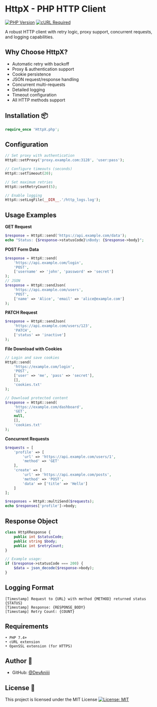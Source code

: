 # HttpX - PHP HTTP Client

[![PHP Version](https://img.shields.io/badge/PHP-7.4%2B-blue.svg)](https://php.net/)
[![cURL Required](https://img.shields.io/badge/cURL-Required-green.svg)](https://curl.se/)

A robust HTTP client with retry logic, proxy support, concurrent requests, and logging capabilities.

##   Why Choose HttpX? 
- Automatic retry with backoff
- Proxy & authentication support
- Cookie persistence
- JSON request/response handling
- Concurrent multi-requests
- Detailed logging
- Timeout configuration
- All HTTP methods support

## Installation 📦
```php
require_once 'HttpX.php';
```

## Configuration 
```php
// Set proxy with authentication
HttpX::setProxy('proxy.example.com:3128', 'user:pass');

// Configure timeouts (seconds)
HttpX::setTimeout(20);

// Set maximum retries
HttpX::setRetryCount(5);

// Enable logging
HttpX::setLogFile(__DIR__.'/http_logs.log');
```
## Usage Examples
<b>GET Request</b>
```php
$response = HttpX::send('https://api.example.com/data');
echo "Status: {$response->statusCode}\nBody: {$response->body}";
```
<b>POST Form Data</b>
```php
$response = HttpX::send(
    'https://api.example.com/login',
    'POST',
    ['username' => 'john', 'password' => 'secret']
);
// JSON
$response = HttpX::sendJson(
    'https://api.example.com/users',
    'POST',
    ['name' => 'Alice', 'email' => 'alice@example.com']
);
```
<b>PATCH Request</b>
```php
$response = HttpX::sendJson(
    'https://api.example.com/users/123',
    'PATCH',
    ['status' => 'inactive']
);
```
<b>File Download with Cookies</b>
```php
// Login and save cookies
HttpX::send(
    'https://example.com/login',
    'POST',
    ['user' => 'me', 'pass' => 'secret'],
    [],
    'cookies.txt'
);

// Download protected content
$response = HttpX::send(
    'https://example.com/dashboard',
    'GET',
    null,
    [],
    'cookies.txt'
);
```
<b>Concurrent Requests</b>
```php
$requests = [
    'profile' => [
        'url' => 'https://api.example.com/users/1',
        'method' => 'GET'
    ],
    'create' => [
        'url' => 'https://api.example.com/posts',
        'method' => 'POST',
        'data' => ['title' => 'Hello']
    ]
];

$responses = HttpX::multiSend($requests);
echo $responses['profile']->body;
```

## Response Object
```php
class HttpXResponse {
    public int $statusCode;
    public string $body;
    public int $retryCount;
}

// Example usage:
if ($response->statusCode === 200) {
    $data = json_decode($response->body);
}
```
## Logging Format
```log
[Timestamp] Request to {URL} with method {METHOD} returned status {STATUS}
[Timestamp] Response: {RESPONSE_BODY}
[Timestamp] Retry Count: {COUNT}
```

## Requirements 
```
• PHP 7.4+
• cURL extension
• OpenSSL extension (for HTTPS)
```

## Author 👤 
- GitHub: [@DevAniiii](https://github.com/DevAniiii)  

## License 📄
This project is licensed under the MIT License
[![License: MIT](https://img.shields.io/badge/License-MIT-yellow.svg)](https://opensource.org/licenses/MIT)
